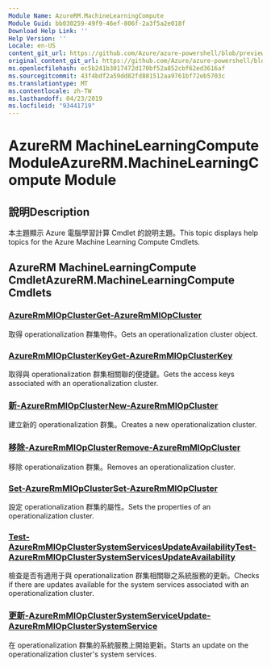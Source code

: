 ```yaml
---
Module Name: AzureRM.MachineLearningCompute
Module Guid: bb030259-49f9-46ef-806f-2a3f5a2e018f
Download Help Link: ''
Help Version: ''
Locale: en-US
content_git_url: https://github.com/Azure/azure-powershell/blob/preview/src/ResourceManager/MachineLearningCompute/Commands.MachineLearningCompute/help/AzureRM.MachineLearningCompute.md
original_content_git_url: https://github.com/Azure/azure-powershell/blob/preview/src/ResourceManager/MachineLearningCompute/Commands.MachineLearningCompute/help/AzureRM.MachineLearningCompute.md
ms.openlocfilehash: ec5b241b3017472d170bf52a852cbf62ed3616af
ms.sourcegitcommit: 43f4bdf2a59dd82fd881512aa9761bf72eb5703c
ms.translationtype: MT
ms.contentlocale: zh-TW
ms.lasthandoff: 04/23/2019
ms.locfileid: "93441719"
---
```

# <span data-ttu-id="e505b-101">AzureRM MachineLearningCompute Module</span><span class="sxs-lookup"><span data-stu-id="e505b-101">AzureRM.MachineLearningCompute Module</span></span>
## <span data-ttu-id="e505b-102">說明</span><span class="sxs-lookup"><span data-stu-id="e505b-102">Description</span></span>
<span data-ttu-id="e505b-103">本主題顯示 Azure 電腦學習計算 Cmdlet 的說明主題。</span><span class="sxs-lookup"><span data-stu-id="e505b-103">This topic displays help topics for the Azure Machine Learning Compute Cmdlets.</span></span>

## <span data-ttu-id="e505b-104">AzureRM MachineLearningCompute Cmdlet</span><span class="sxs-lookup"><span data-stu-id="e505b-104">AzureRM.MachineLearningCompute Cmdlets</span></span>
### [<span data-ttu-id="e505b-105">AzureRmMlOpCluster</span><span class="sxs-lookup"><span data-stu-id="e505b-105">Get-AzureRmMlOpCluster</span></span>](Get-AzureRmMlOpCluster.md)
<span data-ttu-id="e505b-106">取得 operationalization 群集物件。</span><span class="sxs-lookup"><span data-stu-id="e505b-106">Gets an operationalization cluster object.</span></span>

### [<span data-ttu-id="e505b-107">AzureRmMlOpClusterKey</span><span class="sxs-lookup"><span data-stu-id="e505b-107">Get-AzureRmMlOpClusterKey</span></span>](Get-AzureRmMlOpClusterKey.md)
<span data-ttu-id="e505b-108">取得與 operationalization 群集相關聯的便捷鍵。</span><span class="sxs-lookup"><span data-stu-id="e505b-108">Gets the access keys associated with an operationalization cluster.</span></span>

### [<span data-ttu-id="e505b-109">新-AzureRmMlOpCluster</span><span class="sxs-lookup"><span data-stu-id="e505b-109">New-AzureRmMlOpCluster</span></span>](New-AzureRmMlOpCluster.md)
<span data-ttu-id="e505b-110">建立新的 operationalization 群集。</span><span class="sxs-lookup"><span data-stu-id="e505b-110">Creates a new operationalization cluster.</span></span>

### [<span data-ttu-id="e505b-111">移除-AzureRmMlOpCluster</span><span class="sxs-lookup"><span data-stu-id="e505b-111">Remove-AzureRmMlOpCluster</span></span>](Remove-AzureRmMlOpCluster.md)
<span data-ttu-id="e505b-112">移除 operationalization 群集。</span><span class="sxs-lookup"><span data-stu-id="e505b-112">Removes an operationalization cluster.</span></span>

### [<span data-ttu-id="e505b-113">Set-AzureRmMlOpCluster</span><span class="sxs-lookup"><span data-stu-id="e505b-113">Set-AzureRmMlOpCluster</span></span>](Set-AzureRmMlOpCluster.md)
<span data-ttu-id="e505b-114">設定 operationalization 群集的屬性。</span><span class="sxs-lookup"><span data-stu-id="e505b-114">Sets the properties of an operationalization cluster.</span></span>

### [<span data-ttu-id="e505b-115">Test-AzureRmMlOpClusterSystemServicesUpdateAvailability</span><span class="sxs-lookup"><span data-stu-id="e505b-115">Test-AzureRmMlOpClusterSystemServicesUpdateAvailability</span></span>](Test-AzureRmMlOpClusterSystemServicesUpdateAvailability.md)
<span data-ttu-id="e505b-116">檢查是否有適用于與 operationalization 群集相關聯之系統服務的更新。</span><span class="sxs-lookup"><span data-stu-id="e505b-116">Checks if there are updates available for the system services associated with an operationalization cluster.</span></span>

### [<span data-ttu-id="e505b-117">更新-AzureRmMlOpClusterSystemService</span><span class="sxs-lookup"><span data-stu-id="e505b-117">Update-AzureRmMlOpClusterSystemService</span></span>](Update-AzureRmMlOpClusterSystemService.md)
<span data-ttu-id="e505b-118">在 operationalization 群集的系統服務上開始更新。</span><span class="sxs-lookup"><span data-stu-id="e505b-118">Starts an update on the operationalization cluster's system services.</span></span>


